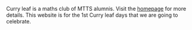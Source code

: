 Curry leaf is a maths club of MTTS alumnis. Visit the [homepage](https://sites.google.com/view/curryleaf/) for more details. This website is for the 1st Curry leaf days that we are going to celebrate. 
